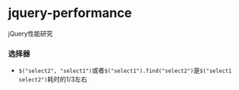 jquery-performance
==================

jQuery性能研究


### 选择器 ###

- `$("select2", "select1")`或者`$("select1").find("select2")`是`$("select1 select2")`耗时的1/3左右
